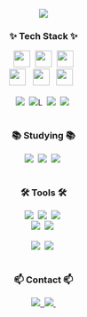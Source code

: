 <!--타이틀 부분-->
<p align="center">
  <img src="https://github.com/BrotherZin/BrotherZin/assets/104006894/10fe3939-d33a-4c68-afca-76da1c48a144">
</p>


<!--내용 부분-->
<h3 align="center">✨ Tech Stack ✨</h3>
<div align="center">
  <img src="https://img.shields.io/badge/Java-3766AB?style=flat-square&logo=Java&logoColor=white" style="height: 30px; margin-right: 5px;" />
  <img src="https://img.shields.io/badge/javascript-F7DF1E.svg?style=for-the-badge&logo=javascript&logoColor=20232a" style="height: 30px; margin-right: 5px;" />
  <img src="https://img.shields.io/badge/html5-E34F26.svg?style=for-the-badge&logo=html5&logoColor=white" style="height: 30px;" />
</div>

<!-- <div align="center">
  <img src="https://img.shields.io/badge/Java-3766AB?style=flat-square&logo=Java&logoColor=white"/>&nbsp
  <img src="https://img.shields.io/badge/javascript-F7DF1E.svg?style=for-the-badge&logo=javascript&logoColor=20232a" />&nbsp
  <img src="https://img.shields.io/badge/html5-E34F26.svg?style=for-the-badge&logo=html5&logoColor=white" />&nbsp
</div> -->

<div align="center">
  <img src="https://img.shields.io/badge/Spring-6DB33F?style=flat-square&logo=Spring&logoColor=white" style="height: 30px; margin-right: 5px;"  />&nbsp
  <img src="https://img.shields.io/badge/jQuery-0769AD?style=flat-square&logo=jQuery&logoColor=white" style="height: 30px; margin-right: 5px;" />&nbsp
  <img src="https://img.shields.io/badge/css3-1572B6.svg?style=for-the-badge&logo=css3&logoColor=white" style="height: 30px; margin-right: 5px;" />&nbsp
</div>

<br>

<div align="center">
  <img src="https://img.shields.io/badge/ORACE-F80000?style=flat-square&logo=oracle&logoColor=white"/>&nbsp
  <img src="https://img.shields.io/badge/Apache Tomcat-F8DC75?style=flat-square&logo=apachetomcat&logoColor=black"/>L&nbsp
  <img src="https://img.shields.io/badge/numpy-4d77cf.svg?style=for-the-badge&logo=numpy&logoColor=white" />&nbsp
  <img src="https://img.shields.io/badge/Matplotlib-11557c.svg?style=for-the-badge&logo=Matplotlib&logoColor=white" />&nbsp
</div>

<br>

<h3 align="center">📚 Studying 📚</h3>
<div align="center">
  <img src="https://img.shields.io/badge/typescript-007ACC.svg?style=for-the-badge&logo=typescript&logoColor=white" />&nbsp
  <img src="https://img.shields.io/badge/React%20Query-FF4154?style=for-the-badge&logo=react%20query&logoColor=white" />&nbsp
  <img src="https://img.shields.io/badge/Recoil-3578E5?style=for-the-badge&logo=recoil&logoColor=white" />&nbsp
</div>

<br>

<h3 align="center">🛠 Tools 🛠</h3>
<div align="center">
  <img src="https://img.shields.io/badge/git-F05033.svg?style=for-the-badge&logo=git&logoColor=white" />&nbsp
  <img src="https://img.shields.io/badge/github-181717.svg?style=for-the-badge&logo=github&logoColor=white" />&nbsp
  <img src="https://img.shields.io/badge/Notion-F3F3F3.svg?style=for-the-badge&logo=notion&logoColor=black" />&nbsp
</div>

<div align="center">
  <img src="https://img.shields.io/badge/adobe%20photoshop-08253c.svg?style=for-the-badge&logo=adobe%20photoshop&logoColor=37abff" />&nbsp
  <img src="https://img.shields.io/badge/figma-F24E1E.svg?style=for-the-badge&logo=figma&logoColor=white" />&nbsp
</div>

<br>

<div align="center">
  <img src="https://img.shields.io/badge/VSCode-2C2C32.svg?style=for-the-badge&logo=visual-studio-code&logoColor=22ABF3" />&nbsp
  <img src="https://img.shields.io/badge/jupyter-2C2C32.svg?style=for-the-badge&logo=jupyter&logoColor=F37726" />&nbsp
<!--   <img src="https://img.shields.io/badge/Colab-2C2C32.svg?style=for-the-badge&logo=googlecolab&logoColor=F9AB00" />&nbsp -->
</div>

<br>

<h3 align="center">📫 Contact 📫</h3>
<div align="center">
<!--   <a href="https://velog.io/@oka1313">
    <img src="https://img.shields.io/badge/Velog-1EBC8F?style=for-the-badge&logo=velog&logoColor=white" />&nbsp
  </a> -->
  <a href="mailto:ahj13k@gmail.com">
    <img
      src="https://img.shields.io/badge/ahj13k@gmail.com-D14836?style=for-the-badge&logo=gmail&logoColor=white"/>&nbsp
  </a>
   <a href="mailto:hjan@infomail.co.kr">
    <img
      src="https://img.shields.io/badge/hjan@infomail.co.kr-3399ff?style=for-the-badge&logo=company&logoColor=white"/>&nbsp
  </a>
</div>
